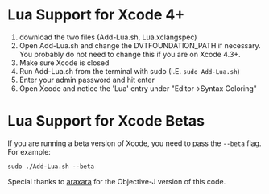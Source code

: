 # Lua Support for Xcode 4+ #
1. download the two files (Add-Lua.sh, Lua.xclangspec)
2. Open Add-Lua.sh and change the DVTFOUNDATION_PATH if necessary.  You probably do not need to change this if you are on Xcode 4.3+.
3. Make sure Xcode is closed
4. Run Add-Lua.sh from the terminal with sudo (I.E. `sudo Add-Lua.sh`)
5. Enter your admin password and hit enter
6. Open Xcode and notice the 'Lua' entry under "Editor->Syntax Coloring"

# Lua Support for Xcode Betas #
If you are running a beta version of Xcode, you need to pass the `--beta` flag.
For example:
```
sudo ./Add-Lua.sh --beta
```

Special thanks to [araxara](https://github.com/araxara) for the Objective-J version of this code.
